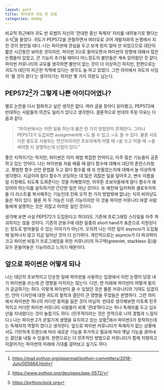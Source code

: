 ```yaml
---
layout: post
title: 파이썬과 귀도 반 로썸
categories: Hobby
---
```


비교적 최근에야 귀도 반 로썸이 자신의 ‘관대한 종신 독재자’ 자리를 내려놓기로 했다는 소식[^1]을 들었다.  귀도가 PEP572을 관철하면서 여러모로 코어 개발자와의 논쟁에서 지친 것이 원인일 테다. 나는 파이썬에 관심을 두고 보게 된지 얼마 안 되었으므로 대단히 짧은 시간동안 보아온 것이지만, 파이썬 3으로 들어오면서 파이썬의 방향에 대해서 많은 논쟁들이 있었고, 큰 기능이 추가될 때마다 어느정도의 불만들은 계속 있어왔던 것 같다. 파이썬 커뮤니티의 규모를 생각하면 불만이 없는 것이 더 이상하긴 하지만, 한편으로는 귀도가 대단히 피곤한 직책에 있다는 생각도 늘 하고 있었다. 그런 의미에서 귀도의 사임이 ‘올 것이 왔다’는 생각이기는 하지만 몇 가지 의문도 남는다.

## PEP572[^2]가 그렇게 나쁜 아이디어였나?
별로 논란을 다시 점화하고 싶은 생각은 없다. 여러 글을 찾아다 읽어봤고, PEP572에 반대하는 사람들의 의견도 일리가 있다고 생각한다. 결론적으로 반대의 주된 이유는 다음과 같다.

>"파이썬에서는 어떤 일을 하는데 옳은 한 가지 방법만이 존재한다. 그러나 PEP572가 도입되면 assignment에 =도 쓸 수 있고 :=도 쓸 수 있다. 물론 서로 다른 용도로 사용되는 연산자이지만 초보자에게 어떨 때 =을 쓰고 어떨 때 :=을 써야할 지 설명하는데 난점이 있다."

좋은 지적이기는 하지만, 파이썬은 이미 제법 복잡한 언어이고, 아주 많은 기능들이 공존하고 있는 언어다. 나는 파이썬을 처음 배울 때 람다 함수에 대해서 대단히 혼란스러웠고, 평범한 함수 선언 문법을 두고 람다 함수를 왜 또 만들었는지에 대해서 늘 이상하게 생각했다. 지금이야 람다 함수가 코딩하는 데 많은 귀찮은 일을 덜어주고, 변수 이름을 덜 지정해도 되도록 도와준다는 것을 이해했지만, 아무튼 초보자들에게 람다 함수가 왜 있어야 하는지를 설득하기란 간단한 일은 아닌 것이다. 또 예전에 딥카피와 섈로우카피 둘 다 리스트를 복사해주는 기능인데 진짜 오직 한 가지 방법밖에 없냐는 식의 비아냥도 들은 적이 있다. 물론 저 두 기능은 다른 기능이지만 이 것을 파이썬 커뮤니티 바깥 사람들에게 설명하는 것은 귀찮고 어려운 일인 것이다.

생각해 보면 사실 PEP572가 도입된다고 하더라도 기존에 프로그래밍 스타일을 아주 파괴하지는 않을 것이다. 기존의 관용구에 대한 일종의 short hand가 표준으로 지원된다는 정도로 받아들일 수 있는 이야기가 아닌가. 오히려 나는 이런 일이 asyncio가 도입될 때 일어나지 않고 지금 일어난 것이 더 신기하다. 개인적으로는 asyncio가 더 파괴력이 크고 파이썬 비동기 프로그래밍을 위한 커뮤니티의 자구책(greenlet, stackless 등)을 모두 흔들어놓은 기능이라고 느끼기 때문이다.

## 앞으로 파이썬은 어떻게 되나
나는 대단히 초보적이고 단순한 일에 파이썬을 사용하는 입장에서 이런 논쟁이 당장 내가 파이썬을 쓰는데 큰 영향을 미치지는 않는다. 다만, 먼 미래에 파이썬이 어떻게 될지가 궁금하기는 하다. 이렇게 파이썬이 클 수 있었던 것은 물론 커뮤니티의 기여도 있겠지만, 언어 디자인에 대한 귀도의 철학과 결단이 큰 영향을 주었음은 분명하다. 그런 의미에서 파이썬은 하나의 커다란 동력을 잃은 것이 아닐까. 반대로 생각해보면 이토록 민주적이고 커다란 파이썬 커뮤니티 사람들이 비록 ‘관대’하다고는 하나 독재자를 두고 십수 년을 지내왔다는 것이 놀랍기도 하다. (민주적이라는 것은 전적으로 나의 경험과 느낌이다.)
나는 파이썬 2가 끈질기게 생명을 유지하고 있는 상황[^3]에서 파이썬3가 정착하는데는 독재자의 역할이 컸다고 생각한다. 앞으로 파이썬 커뮤니티가 독재자가 없는 상황에서도 기민하게 트렌드에 따라 새로운 기능을 추가하고 필요에 따라 옛날 기능을 끊어내는 결단을 내릴 수 있을까. 한편으로는 더 민주적인 방법으로 커뮤니티가 함께 지탱하고 이끌어가는 파이썬의 미래에 기대를 걸어보고 싶기도 하다.



[^1]: https://mail.python.org/pipermail/python-committers/2018-July/005664.html

[^2]: https://www.python.org/dev/peps/pep-0572/

[^3]: https://pythonclock.org
